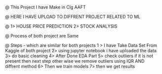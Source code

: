 @ This Project I have Make in Clg AAFT

@  HERE I HAVE UPLOAD TO DIFFRENT PROJECT RELATED TO ML

@ 1> HOUSE PRICE PREDICTION
  2> STOCK ANALYSIS 

@ Process of both project are Same 

@ Steps -  which are similar for both projects 
  1 >  I have Take Data Set From Kaggle of both project
  2> using jupyter notebook i have uploaded the data
  3> do basic cleaning 
  4> After  Done EDA Part
  5> check outliers if it is not present then next step other wise we remove outliers using IQR AND diffrent method
  6> Then we train models 
  7> then we get results
  

